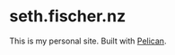 seth.fischer.nz
===============

This is my personal site. Built with [Pelican](http://getpelican.com/).
